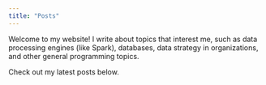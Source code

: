 ```yaml
---
title: "Posts"
---
```


Welcome to my website! I write about topics that interest me, such as data processing engines (like Spark), databases, data strategy in organizations, and other general programming topics.

Check out my latest posts below.